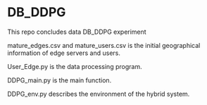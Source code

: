 # DB_DDPG
This repo concludes data DB_DDPG experiment

mature_edges.csv and mature_users.csv is the initial geographical information of edge servers and users.

User_Edge.py is the data processing program.

DDPG_main.py is the main function.

DDPG_env.py describes the environment of the hybrid system.
